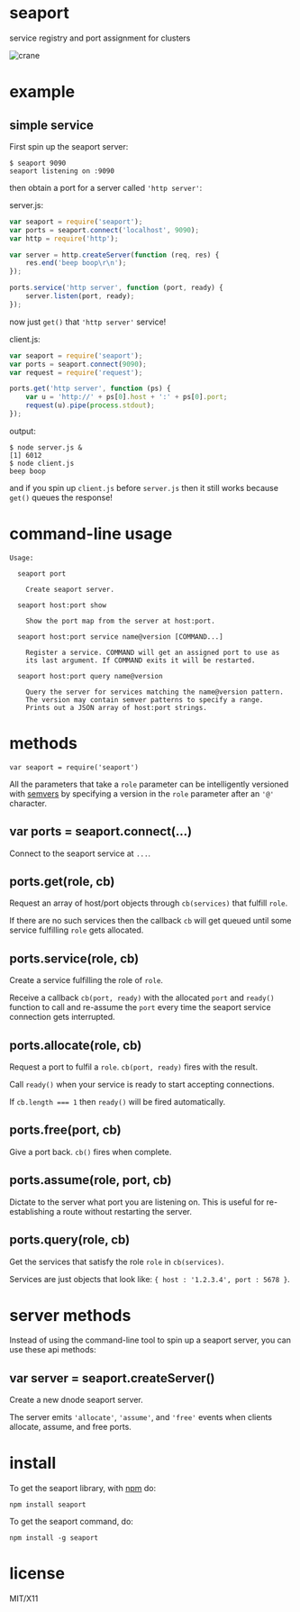 seaport
=======

service registry and port assignment for clusters

![crane](http://substack.net/images/crane.png)

example
=======

simple service
--------------

First spin up the seaport server:

```
$ seaport 9090
seaport listening on :9090
```

then obtain a port for a server called `'http server'`:

server.js:

``` js
var seaport = require('seaport');
var ports = seaport.connect('localhost', 9090);
var http = require('http');

var server = http.createServer(function (req, res) {
    res.end('beep boop\r\n');
});

ports.service('http server', function (port, ready) {
    server.listen(port, ready);
});
```

now just `get()` that `'http server'` service!

client.js:

``` js
var seaport = require('seaport');
var ports = seaport.connect(9090);
var request = require('request');

ports.get('http server', function (ps) {
    var u = 'http://' + ps[0].host + ':' + ps[0].port;
    request(u).pipe(process.stdout);
});
```

output:

```
$ node server.js &
[1] 6012
$ node client.js
beep boop
```

and if you spin up `client.js` before `server.js` then it still works because
`get()` queues the response!

command-line usage
==================

```
Usage:

  seaport port

    Create seaport server.

  seaport host:port show

    Show the port map from the server at host:port.

  seaport host:port service name@version [COMMAND...]

    Register a service. COMMAND will get an assigned port to use as
    its last argument. If COMMAND exits it will be restarted.

  seaport host:port query name@version

    Query the server for services matching the name@version pattern.
    The version may contain semver patterns to specify a range.
    Prints out a JSON array of host:port strings.
```

methods
=======

```
var seaport = require('seaport')
```

All the parameters that take a `role` parameter can be intelligently versioned
with [semvers](https://github.com/isaacs/node-semver) by specifying a version in
the `role` parameter after an `'@'` character.

var ports = seaport.connect(...)
--------------------------------

Connect to the seaport service at `...`.

ports.get(role, cb)
-------------------

Request an array of host/port objects through `cb(services)` that fulfill `role`.

If there are no such services then the callback `cb` will get queued until some
service fulfilling `role` gets allocated.

ports.service(role, cb)
-----------------------

Create a service fulfilling the role of `role`.

Receive a callback `cb(port, ready)` with the allocated `port` and `ready()`
function to call and re-assume the `port` every time the seaport service
connection gets interrupted.

ports.allocate(role, cb)
------------------------

Request a port to fulfil a `role`. `cb(port, ready)` fires with the result.

Call `ready()` when your service is ready to start accepting connections.

If `cb.length === 1` then `ready()` will be fired automatically.

ports.free(port, cb)
--------------------

Give a port back. `cb()` fires when complete.

ports.assume(role, port, cb)
----------------------------

Dictate to the server what port you are listening on.
This is useful for re-establishing a route without restarting the server.

ports.query(role, cb)
---------------------

Get the services that satisfy the role `role` in `cb(services)`.

Services are just objects that look like: `{ host : '1.2.3.4', port : 5678 }`.

server methods
==============

Instead of using the command-line tool to spin up a seaport server, you can use
these api methods:

var server = seaport.createServer()
-----------------------------------

Create a new dnode seaport server.

The server emits `'allocate'`, `'assume'`, and `'free'` events when clients
allocate, assume, and free ports.

install
=======

To get the seaport library, with [npm](http://npmjs.org) do:

```
npm install seaport
```

To get the seaport command, do:

```
npm install -g seaport
```

license
=======

MIT/X11
